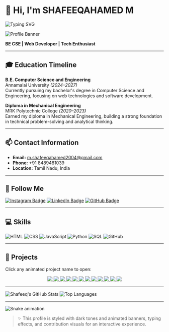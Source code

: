 # 👋 Hi, I'm SHAFEEQAHAMED M

![Typing SVG](https://readme-typing-svg.herokuapp.com?font=Fira+Code&duration=4000&color=00FFAA&center=true&vCenter=true&width=450&lines=Web+Developer;Tech+Enthusiast;Python+%7C+JS+%7C+SQL+Coder)

![Profile Banner](https://i.imgur.com/YOUR_IMAGE_ID.gif)

**BE CSE | Web Developer | Tech Enthusiast**

---

## 🎓 Education Timeline

**B.E. Computer Science and Engineering**  
Annamalai University *(2024–2027)*  
Currently pursuing my bachelor's degree in Computer Science and Engineering, focusing on web technologies and software development.

**Diploma in Mechanical Engineering**  
MRK Polytechnic College *(2020–2023)*  
Earned my diploma in Mechanical Engineering, building a strong foundation in technical problem-solving and analytical thinking.

---

## 📫 Contact Information
- **Email:** m.shafeeqahamed2004@gmail.com
- **Phone:** +91 8489481039
- **Location:** Tamil Nadu, India

---

## 🔗 Follow Me
[![Instagram Badge](https://img.shields.io/badge/-Instagram-E4405F?style=flat&logo=Instagram&logoColor=white)](https://www.instagram.com/m_shafeeqahamed_sad/profilecard/) 
[![LinkedIn Badge](https://img.shields.io/badge/-LinkedIn-blue?style=flat&logo=Linkedin&logoColor=white)](https://www.linkedin.com/in/shafeeqahamed-m-40b72a309/) 
[![GitHub Badge](https://img.shields.io/badge/-GitHub-333?style=flat&logo=github&logoColor=white)](https://github.com/shafeeqahamedinfo/)

---

## 💻 Skills
![HTML](https://img.shields.io/badge/-HTML-E34F26?style=flat&logo=html5&logoColor=white)
![CSS](https://img.shields.io/badge/-CSS-1572B6?style=flat&logo=css3&logoColor=white)
![JavaScript](https://img.shields.io/badge/-JavaScript-F7DF1E?style=flat&logo=javascript&logoColor=black)
![Python](https://img.shields.io/badge/-Python-3776AB?style=flat&logo=python&logoColor=white)
![SQL](https://img.shields.io/badge/-SQL-003B57?style=flat&logo=postgresql&logoColor=white)
![GitHub](https://img.shields.io/badge/-GitHub-181717?style=flat&logo=github&logoColor=white)

---

## 🚀 Projects
Click any animated project name to open:

<p align="center">
  <a href="https://recyclezone.neocities.org/Loan%20calculator/" target="_blank">
    <img src="https://img.shields.io/badge/-Loan%20Calculator-000000?style=for-the-badge&logo=Google-Chrome&logoColor=white" />
  </a>
  <a href="https://recyclezone.neocities.org/BOX/" target="_blank">
    <img src="https://img.shields.io/badge/-Box-111111?style=for-the-badge&logo=Google-Chrome&logoColor=white" />
  </a>
  <a href="https://recyclezone.neocities.org/Calculator/inex" target="_blank">
    <img src="https://img.shields.io/badge/-Calculator-222222?style=for-the-badge&logo=Google-Chrome&logoColor=white" />
  </a>
  <a href="https://recyclezone.neocities.org/Drawing%20App/" target="_blank">
    <img src="https://img.shields.io/badge/-Drawing%20App-333333?style=for-the-badge&logo=Google-Chrome&logoColor=white" />
  </a>
  <a href="https://recyclezone.neocities.org/GAMER%2001/" target="_blank">
    <img src="https://img.shields.io/badge/-Square%20Game-444444?style=for-the-badge&logo=Google-Chrome&logoColor=white" />
  </a>
  <a href="https://recyclezone.neocities.org/GAMER%2004/Rock%20Paper%20Scissors%20Game" target="_blank">
    <img src="https://img.shields.io/badge/-Rock%20Paper%20Scissors-555555?style=for-the-badge&logo=Google-Chrome&logoColor=white" />
  </a>
  <a href="https://recyclezone.neocities.org/GAMER%2005/Tic%20Tac%20Toe.HTML" target="_blank">
    <img src="https://img.shields.io/badge/-Tic%20Tac%20Toe-666666?style=for-the-badge&logo=Google-Chrome&logoColor=white" />
  </a>
  <a href="https://recyclezone.neocities.org/GAMER%2006/INDEX" target="_blank">
    <img src="https://img.shields.io/badge/-Pairs%20Game-777777?style=for-the-badge&logo=Google-Chrome&logoColor=white" />
  </a>
  <a href="https://recyclezone.neocities.org/LoveProject-master/" target="_blank">
    <img src="https://img.shields.io/badge/-LoveProject-888888?style=for-the-badge&logo=Google-Chrome&logoColor=white" />
  </a>
  <a href="https://recyclezone.neocities.org/car/" target="_blank">
    <img src="https://img.shields.io/badge/-Car%20Game-999999?style=for-the-badge&logo=Google-Chrome&logoColor=white" />
  </a>
  <a href="https://recyclezone.neocities.org/project%204%20ok/MY%20SHOE.HTML" target="_blank">
    <img src="https://img.shields.io/badge/-Shoe%20Shop-aaaaaa?style=for-the-badge&logo=Google-Chrome&logoColor=white" />
  </a>
  <a href="https://recyclezone.neocities.org/project%206%20ok/" target="_blank">
    <img src="https://img.shields.io/badge/-New%20Year%20Wish-bbbbbb?style=for-the-badge&logo=Google-Chrome&logoColor=white" />
  </a>
</p>

---

![Shafeeq's GitHub Stats](https://github-readme-stats.vercel.app/api?username=shafeeqahamedinfo&show_icons=true&theme=tokyonight)
![Top Languages](https://github-readme-stats.vercel.app/api/top-langs/?username=shafeeqahamedinfo&layout=compact&theme=tokyonight)

---

![Snake animation](https://github.com/shafeeqahamedinfo/shafeeqahamedinfo/blob/output/github-contribution-grid-snake.svg)

> ✨ This profile is styled with dark tones and animated banners, typing effects, and contribution visuals for an interactive experience.
